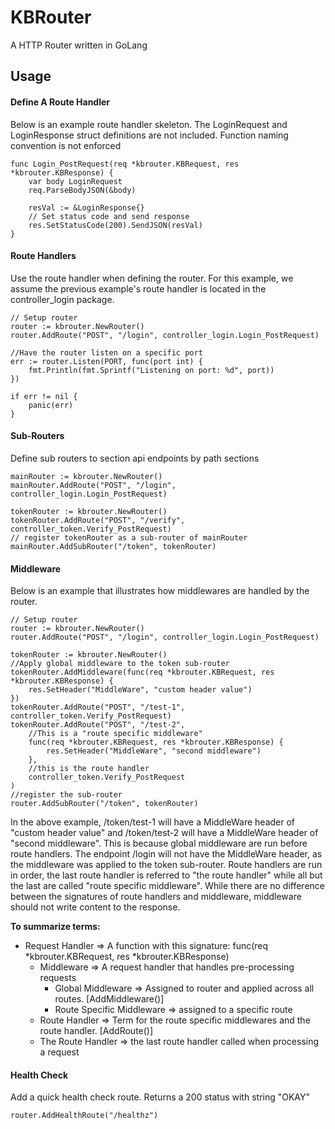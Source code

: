 # KBRouter

A HTTP Router written in GoLang

## Usage
#### Define A Route Handler
Below is an example route handler skeleton. The LoginRequest and LoginResponse struct definitions are not included.
Function naming convention is not enforced
```golang
func Login_PostRequest(req *kbrouter.KBRequest, res *kbrouter.KBResponse) {
    var body LoginRequest
    req.ParseBodyJSON(&body)

    resVal := &LoginResponse{}
    // Set status code and send response
    res.SetStatusCode(200).SendJSON(resVal)
}
```

#### Route Handlers
Use the route handler when defining the router. For this example, we assume the previous example's route handler is located in the controller_login package.

```golang
// Setup router
router := kbrouter.NewRouter()
router.AddRoute("POST", "/login", controller_login.Login_PostRequest)

//Have the router listen on a specific port
err := router.Listen(PORT, func(port int) {
    fmt.Println(fmt.Sprintf("Listening on port: %d", port))
})

if err != nil {
    panic(err)
}
```

#### Sub-Routers
Define sub routers to section api endpoints by path sections
```golang
mainRouter := kbrouter.NewRouter()
mainRouter.AddRoute("POST", "/login", controller_login.Login_PostRequest)

tokenRouter := kbrouter.NewRouter()
tokenRouter.AddRoute("POST", "/verify", controller_token.Verify_PostRequest)
// register tokenRouter as a sub-router of mainRouter
mainRouter.AddSubRouter("/token", tokenRouter) 
```

#### Middleware
Below is an example that illustrates how middlewares are handled by the router.
```golang
// Setup router
router := kbrouter.NewRouter()
router.AddRoute("POST", "/login", controller_login.Login_PostRequest)

tokenRouter := kbrouter.NewRouter()
//Apply global middleware to the token sub-router
tokenRouter.AddMiddleware(func(req *kbrouter.KBRequest, res *kbrouter.KBResponse) {
    res.SetHeader("MiddleWare", "custom header value")
})
tokenRouter.AddRoute("POST", "/test-1", controller_token.Verify_PostRequest)
tokenRouter.AddRoute("POST", "/test-2",
    //This is a "route specific middleware"
    func(req *kbrouter.KBRequest, res *kbrouter.KBResponse) {
        res.SetHeader("MiddleWare", "second middleware")
    },
    //this is the route handler
    controller_token.Verify_PostRequest
)
//register the sub-router
router.AddSubRouter("/token", tokenRouter)
```
In the above example, /token/test-1 will have a MiddleWare header of "custom header value" and /token/test-2 will have a MiddleWare header of "second middleware". This is because global middleware are run before route handlers. The endpoint /login will not have the MiddleWare header, as the middleware was applied to the token sub-router. Route handlers are run in order, the last route handler is referred to "the route handler" while all but the last are called "route specific middleware". While there are no difference between the signatures of route handlers and middleware, middleware should not write content to the response. 

**To summarize terms:**
- Request Handler => A function with this signature: func(req *kbrouter.KBRequest, res *kbrouter.KBResponse)
    - Middleware => A request handler that handles pre-processing requests
        - Global Middleware => Assigned to router and applied across all routes. \[AddMiddleware()\] 
        - Route Specific Middleware => assigned to a specific route
    - Route Handler => Term for the route specific middlewares and the route handler. \[AddRoute()\]
    - The Route Handler => the last route handler called when processing a request 


#### Health Check
Add a quick health check route. Returns a 200 status with string "OKAY"
```golang
router.AddHealthRoute("/healthz")
```